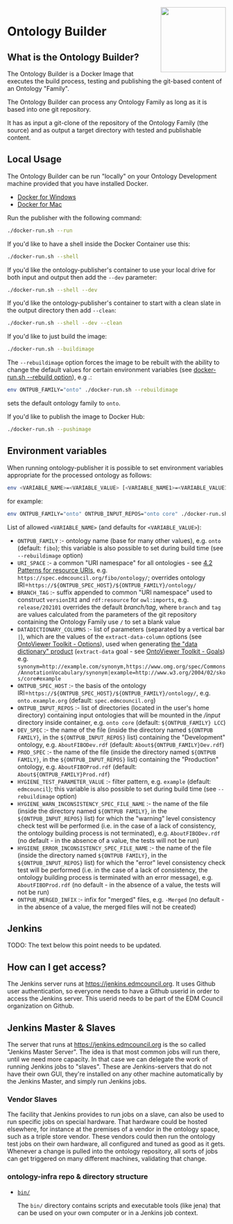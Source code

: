 <img src="https://spec.edmcouncil.org/fibo/htmlpages/develop/latest/img/logo.66a988fe.png" width="150" align="right"/>


# Ontology Builder

## What is the Ontology Builder?

The Ontology Builder is a Docker Image that executes the build process, testing and publishing
the git-based content of an Ontology "Family".

The Ontology Builder can process any Ontology Family as long as it is based into one git repository.
 
It has as input a git-clone of the repository of the Ontology Family (the source) and as output a target
directory with tested and publishable content.

## Local Usage

The Ontology Builder can be run "locally" on your Ontology Development machine provided that you
have installed Docker.

- [Docker for Windows](https://www.docker.com/docker-windows)
- [Docker for Mac](https://www.docker.com/docker-mac)

Run the publisher with the following command:

```bash
./docker-run.sh --run
```

If you'd like to have a shell inside the Docker Container use this:

```bash
./docker-run.sh --shell
```

If you'd like the ontology-publisher's container to use your local drive for both input and output then add 
the `--dev` parameter:

```bash
./docker-run.sh --shell --dev
```

If you'd like the ontology-publisher's container to start with a clean slate in the output directory then add `--clean`: 

```bash
./docker-run.sh --shell --dev --clean
```

If you'd like to just build the image:

```bash
./docker-run.sh --buildimage
```

The `--rebuildimage` option forces the image to be rebuilt with the ability
to change the default values for certain environment variables (see [docker-run.sh --rebuild option](./docker-run.sh)), e.g .:

```bash
env ONTPUB_FAMILY="onto" ./docker-run.sh --rebuildimage
```
sets the default ontology family to `onto`.

If you'd like to publish the image to Docker Hub:

```bash
./docker-run.sh --pushimage
```

## Environment variables

When running ontology-publisher it is possible to set environment variables appropriate for the processed ontology as follows:

```bash
env <VARIABLE_NAME>=<VARIABLE_VALUE> [<VARIABLE_NAME1>=<VARIABLE_VALUE1>...] ./docker-run.sh [OPTION...]
```

for example:

```bash
env ONTPUB_FAMILY="onto" ONTPUB_INPUT_REPOS="onto core" ./docker-run.sh --shell --dev
```

List of allowed `<VARIABLE_NAME>` (and defaults for `<VARIABLE_VALUE>`):

- `ONTPUB_FAMILY` :- ontology name (base for many other values), e.g. `onto` (default: `fibo`); this variable is also possible to set during build time (see `--rebuildimage` option)
- `URI_SPACE` :- a common "URI namespace" for all ontologies - see [4.2 Patterns for resource URIs](https://www.w3.org/TR/void/#pattern), e.g. `https://spec.edmcouncil.org/fibo/ontology/`; overrides ontology IRI=`https://${ONTPUB_SPEC_HOST}/${ONTPUB_FAMILY}/ontology/`
- `BRANCH_TAG` :- suffix appended to common "URI namespace" used to construct `versionIRI` and `rdf:resource` for `owl:imports`, e.g. `release/202101`
  overrides the default _branch/tag_, where `branch` and `tag` are values calculated from the parameters of the git repository containing the Ontology Family
  use `/` to set a blank value
- `DATADICTIONARY_COLUMNS` :- list of parameters (separated by a vertical bar `|`), which are the values of the `extract-data-column` options (see [OntoViewer Toolkit - Options](https://github.com/edmcouncil/onto-viewer/blob/develop/onto-viewer-toolkit/README.md#options)),
  used when generating [the "data dictionary" product](https://github.com/edmcouncil/ontology-publisher/tree/develop/publisher/product/datadictionary) (`extract-data` goal - see [OntoViewer Toolkit - Goals](https://github.com/edmcouncil/onto-viewer/blob/develop/onto-viewer-toolkit/README.md#goals))
  e.g. `synonym=http://example.com/synonym,https://www.omg.org/spec/Commons/AnnotationVocabulary/synonym|example=http://www.w3.org/2004/02/skos/core#example`
- `ONTPUB_SPEC_HOST` :- the basis of the ontology IRI=`https://${ONTPUB_SPEC_HOST}/${ONTPUB_FAMILY}/ontology/`, e.g. `onto.example.org` (default: `spec.edmcouncil.org`)
- `ONTPUB_INPUT_REPOS` :- list of directories (located in the user's home directory) containing input ontologies that will be mounted in the _/input_ directory inside container, e.g. `onto core` (default: `${ONTPUB_FAMILY} LCC`)
- `DEV_SPEC` :- the name of the file (inside the directory named `${ONTPUB FAMILY}`, in the `${ONTPUB_INPUT_REPOS}` list) containing the "Development" ontology, e.g. `AboutFIBODev.rdf` (default: `About${ONTPUB_FAMILY}Dev.rdf`)
- `PROD_SPEC` :- the name of the file (inside the directory named `${ONTPUB FAMILY}`, in the `${ONTPUB_INPUT_REPOS}` list) containing the "Production" ontology, e.g. `AboutFIBOProd.rdf` (default: `About${ONTPUB_FAMILY}Prod.rdf`)
- `HYGIENE_TEST_PARAMETER_VALUE` :- filter pattern, e.g. `example` (default: `edmcouncil`); this variable is also possible to set during build time (see `--rebuildimage` option)
- `HYGIENE_WARN_INCONSISTENCY_SPEC_FILE_NAME` :- the name of the file (inside the directory named `${ONTPUB FAMILY}`, in the `${ONTPUB_INPUT_REPOS}` list) for which the "warning" level consistency check test will be performed (i.e. in the case of a lack of consistency, the ontology building process is not terminated), e.g. `AboutFIBODev.rdf` (no default - in the absence of a value, the tests will not be run)
- `HYGIENE_ERROR_INCONSISTENCY_SPEC_FILE_NAME` :- the name of the file (inside the directory named `${ONTPUB FAMILY}`, in the `${ONTPUB_INPUT_REPOS}` list) for which the "error" level consistency check test will be performed (i.e. in the case of a lack of consistency, the ontology building process is terminated with an error message), e.g. `AboutFIBOProd.rdf` (no default - in the absence of a value, the tests will not be run)
- `ONTPUB_MERGED_INFIX` :- infix for "merged" files, e.g. `-Merged` (no default - in the absence of a value, the merged files will not be created)

## Jenkins

TODO: The text below this point needs to be updated.

## How can I get access?

The Jenkins server runs at https://jenkins.edmcouncil.org.
It uses Github user authentication, so everyone needs to have a Github userid in order to access the Jenkins server.
This userid needs to be part of the EDM Council organization on Github.

## Jenkins Master & Slaves

The server that runs at https://jenkins.edmcouncil.org is the so called "Jenkins Master Server". 
The idea is that most common jobs will run there, until we need more capacity. In that case we can delegate the work
of running Jenkins jobs to "slaves". These are Jenkins-servers that do not have their own GUI, they're installed on 
any other machine automatically by the Jenkins Master, and simply run Jenkins jobs.

### Vendor Slaves

The facility that Jenkins provides to run jobs on a slave, can also be used to run specific jobs on special hardware. 
That hardware could be hosted elsewhere, for instance at the premises of a vendor in the ontology space, such as a triple
store vendor. These vendors could then run the ontology test jobs on their own hardware, all configured and tuned as good
as it gets. Whenever a change is pulled into the ontology repository, all sorts of jobs can get triggered on many different
machines, validating that change.

### ontology-infra repo & directory structure

- [`bin/`](../bin/README.md)
  
  The `bin/` directory contains scripts and executable tools (like jena) that
  can be used on your own computer or in a Jenkins job context.
  
  
